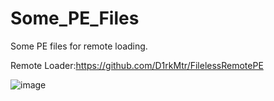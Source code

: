# Some_PE_Files
Some PE files for remote loading.

Remote Loader:https://github.com/D1rkMtr/FilelessRemotePE

![image](https://user-images.githubusercontent.com/70927349/191713256-c16acc3a-b8c7-4d8f-a69e-5ae9b6b1e235.png)

